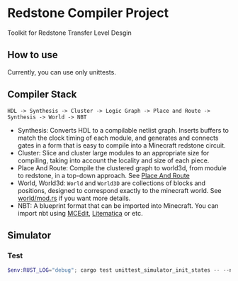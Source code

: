 # Redstone Compiler Project

Toolkit for Redstone Transfer Level Desgin

## How to use

Currently, you can use only unittests.

## Compiler Stack

```
HDL -> Synthesis -> Cluster -> Logic Graph -> Place and Route -> Synthesis -> World -> NBT
```

- Synthesis: Converts HDL to a compilable netlist graph. Inserts buffers to match the clock timing of each module, and generates and connects gates in a form that is easy to compile into a Minecraft redstone circuit.
- Cluster: Slice and cluster large modules to an appropriate size for compiling, taking into account the locality and size of each piece.
- Place And Route: Compile the clustered graph to world3d, from module to redstone, in a top-down approach. See [Place And Route](docs/place_and_route.md)
- World, World3d: `World` and `World3D` are collections of blocks and positions, designed to correspond exactly to the minecraft world. See [world/mod.rs](https://github.com/Redstone-Compiler/redstone-compiler/blob/master/src/world/mod.rs) if you want more details.
- NBT: A blueprint format that can be imported into Minecraft. You can import nbt using [MCEdit](https://www.mcedit.net/), [Litematica](https://www.curseforge.com/minecraft/mc-mods/litematica) or etc.

## Simulator

### Test

```ps1
$env:RUST_LOG="debug"; cargo test unittest_simulator_init_states -- --nocapture
```
